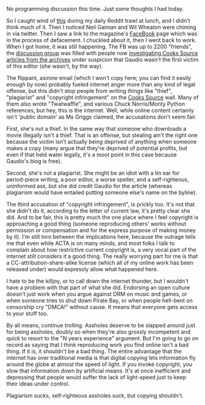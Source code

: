No programming discussion this time. Just some thoughts I had today.

So I caught wind of [this](http://www.facebook.com/pages/Cooks-Source-Magazine/196994196748) during my daily Reddit trawl at lunch, and I didn't think much of it. Then I noticed Neil Gaiman and Wil Wheaton were chiming in via twitter. Then I saw a link to the magazine's [FaceBook](http://www.facebook.com/pages/Cooks-Source-Magazine/196994196748) page which was in the process of defacement. I chuckled about it, then I went back to work. When I got home, it was still happening. The FB was up to 2200 "friends", the [discussion group](http://www.facebook.com/pages/Cooks-Source-Magazine/196994196748#!/pages/Cooks-Source-Magazine/196994196748?v=app_2373072738) was filled with people now [investigating Cooks Source articles from the archives](http://www.facebook.com/topic.php?uid=196994196748&topic=23238) under suspicion that Gaudio wasn't the first victim of this editor (she wasn't, by the way).

The flippant, asinine email (which I won't copy here; you can find it easily enough by now) probably fueled internet anger more than any kind of legal offense, but this didn't stop people from writing things like "thief", "plagiarist" and "copyright infringement" on the [Cooks Source](http://cookssource.com/) wall. Many of them also wrote "Twatwaffle", and various Chuck Norris/Monty Python references, but hey, this is the internet. Well, while online content certainly isn't 'public domain' as Ms Griggs claimed, the accusations don't seem fair. 

First, she's not a thief. In the same way that someone who downloads a movie illegally isn't a thief. That is an offense, but stealing ain't the right one because the victim isn't actually being deprived of anything when someone makes a copy (many argue that they're deprived of potential profits, but even if that held water legally, it's a moot point in this case because Gaudio's blog is free). 

Second, she's not a plagiarist. She might be an idiot with a tin ear for period-piece writing, a poor editor, a worse speller, and a self-righteous, uninformed ass, but she did credit Gaudio for the article (whereas plagiarism would have entailed putting someone else's name on the byline).

The third accusation of "copyright infringement", is prickly too. It's not that she didn't do it, according to the letter of current law, it's pretty clear she did. And to be fair, this is pretty much the one place where I feel copyright is approaching a good thing (someone reproducing others' works without permission or compensation and for the express purpose of making money by it). I'm still torn between the implications here, because the outrage tells me that even while ACTA is on many minds, and most folks I talk to complain about how restrictive current copyright is, a very vocal part of the internet still considers it a good thing. The really worrying part for me is that a CC-attribution-share-alike license (which all of my online work has been released under) would expressly allow what happened here.

I hate to be the killjoy, or to call down the internet thunder, but I wouldn't have a problem with that part of what she did. Endorsing an open culture doesn't just work when you argue against DRM on music and games, or when someone tries to shut down Pirate Bay, or when people hell-bent on censorship cry "DMCA!" without cause. It means that everyone gets access to your stuff too.

By all means, continue trolling. Assholes deserve to be slapped around just for being assholes, doubly so when they're also grossly incompetent and quick to resort to the "N years experience" argument. But I'm going to go on record as saying that I think reproducing work you find online isn't a bad thing. If it is, it shouldn't be a bad thing. The entire advantage that the internet has over traditional media is that digital copying lets information fly around the globe at almost the speed of light. If you invoke copyright, you slow that information down by artificial means. It's at once inefficient and depressing that people would suffer the lack of light-speed just to keep their ideas under control.

Plagiarism sucks, self-righteous assholes suck, but copying shouldn't.

